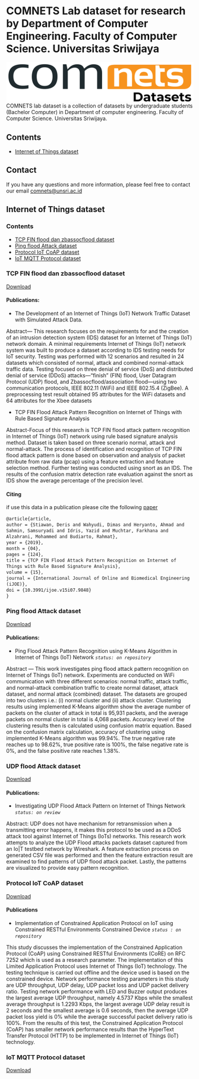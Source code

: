 # COMNETS Lab dataset for research by Department of Computer Engineering. Faculty of Computer Science. Universitas Sriwijaya

![comnets](logo-dataset.png)
COMNETS lab dataset is a collection of datasets by undergraduate students (Bachelor Computer) in Department of computer engineering. Faculty of Computer Science. Universitas Sriwijaya.

## Contents
- [Internet of Things dataset](#internet-of-things-dataset)

## Contact
If you have any questions and more information, please feel free to contact our email comnets@unsri.ac.id

## Internet of Things dataset
### Contents
- [TCP FIN flood dan zbassocflood dataset](#tcp-fin-flood-dan-zbassocflood-dataset)
- [Ping flood Attack dataset](#ping-flood-attack-dataset)
- [Protocol IoT CoAP dataset](#protocol-iot-coap-dataset)
- [IoT MQTT Protocol dataset](#iot-mqtt-protocol-dataset)

### TCP FIN flood dan zbassocflood dataset
[Download](https://drive.google.com/drive/folders/1R4-WjjJfop_9yvi1vIo1GR5yeYOc3-ea?usp=sharing)

#### Publications: 
- The Development of an Internet of Things (IoT) Network Traffic Dataset with Simulated Attack Data.

Abstract— This research focuses on the requirements for and the creation of an intrusion detection system (IDS) dataset for an Internet of Things (IoT) network domain. 
A minimal requirements Internet of Things (IoT) network system was built to produce a dataset according to IDS testing needs for IoT security. Testing was performed with 12 scenarios and resulted in 24 datasets which consisted of normal, attack and combined normal-attack traffic data. 
Testing focused on three denial of service (DoS) and distributed denial of service (DDoS) attacks—“finish” (FIN) flood, User Datagram Protocol (UDP) flood, and Zbassocflood/association flood—using two communication protocols, IEEE 802.11 (WiFi) and IEEE 802.15.4 (ZigBee). A preprocessing test result obtained 95 attributes for the WiFi datasets and 64 attributes for the Xbee datasets

- TCP FIN Flood Attack Pattern Recognition on Internet of Things with Rule Based Signature Analysis

Abstract-Focus of this research is TCP FIN flood attack pattern recognition in Internet of Things (IoT) network using rule based signature analysis method. Dataset is taken based on three scenario normal, attack and normal-attack. The process of identification and recognition of TCP FIN flood attack pattern is done based on observation and analysis of packet attribute from raw data (pcap) using a feature extraction and feature selection method. 
Further testing was conducted using snort as an IDS. The results of the confusion matrix detection rate evaluation against the snort as IDS show the average percentage of the precision level.

#### Citing
if use this data in a publication please cite the following [paper](https://online-journals.org/index.php/i-joe/article/view/9848)

```
@article{article,
author = {Stiawan, Deris and Wahyudi, Dimas and Heryanto, Ahmad and Sahmin, Samsuryadi and Idris, Yazid and Muchtar, Farkhana and Alzahrani, Mohammed and Budiarto, Rahmat},
year = {2019},
month = {04},
pages = {124},
title = {TCP FIN Flood Attack Pattern Recognition on Internet of Things with Rule Based Signature Analysis},
volume = {15},
journal = {International Journal of Online and Biomedical Engineering (iJOE)},
doi = {10.3991/ijoe.v15i07.9848}
}
```

### Ping flood Attack dataset
[Download](https://drive.google.com/drive/folders/1XGwlOCxnd3ozAhVAgUInfLR5l7W_uM9y?usp=sharing)

#### Publications:
- Ping Flood Attack Pattern Recognition using K-Means Algorithm in Internet of Things (IoT) Network _`status: on repository`_

Abstract — This work investigates ping flood attack pattern recognition on Internet of Things (IoT) network. Experiments are conducted on WiFi communication with three different scenarios: normal traffic, attack traffic, and normal-attack combination traffic to create normal dataset, attack dataset, and normal attack (combined) dataset. The datasets are grouped into two clusters i.e.: (i) normal cluster and (ii) attack cluster. Clustering results using implemented K-Means algorithm show the average number of packets on the cluster of attack in total is 95,931 packets, and the average packets on normal cluster in total is 4,068 packets. 
Accuracy level of the clustering results then is calculated using confusion matrix equation. Based on the confusion matrix calculation, accuracy of clustering using implemented K-Means algorithm was 99.94%. The true negative rate reaches up to 98.62%, true positive rate is 100%, the false negative rate is 0%, and the false positive rate reaches 1.38%.

### UDP flood Attack dataset
[Download](https://drive.google.com/drive/folders/1a5tLZ01pR71X9-lf0H3B2Y-OIvVtei5Z?usp=sharing)

#### Publications:
- Investigating UDP Flood Attack Pattern on Internet of Things Network _`status: on review`_

Abstract: UDP does not have mechanism for retransmission when a transmitting error happens, it makes this protocol to be used as a DDoS attack tool against Internet of Things (IoTs) networks. This research work attempts to analyze the UDP Flood attacks packets dataset captured from an Io|T testbed network by Wireshark. 
A feature extraction process on generated CSV file was performed and then the feature extraction result are examined to find patterns of UDP flood attack packet. Lastly, the patterns are visualized to provide easy pattern recognition.

### Protocol IoT CoAP dataset
[Download](https://drive.google.com/drive/folders/1JATdG-QrNFmb6DWPPW7FWs6g7Fc-GiQz?usp=sharing)

#### Publications
- Implementation of Constrained Application Protocol on IoT using Constrained RESTful Environments Constrained Device _`status : on repository`_

This study discusses the implementation of the Constrained Application Protocol (CoAP) using Constrained RESTful Environments (CoRE) on RFC 7252 which is used as a research parameter. The implementation of this Limited Application Protocol uses Internet of Things (IoT) technology. The testing technique is carried out offline and the device used is based on the constrained device. Network performance testing parameters in this study are UDP throughput, UDP delay, UDP packet loss and UDP packet delivery ratio. Testing network performance with LED and Buzzer output produces the largest average UDP throughput, namely 4.5737 Kbps while the smallest average throughput is 1.2293 Kbps, the largest average UDP delay result is 2 seconds and the smallest average is 0.6 seconds, then the average UDP packet loss yield is 0% while the average successful packet delivery ratio is 100%. From the results of this test, the Constrained Application Protocol (CoAP) has smaller network performance results than the HyperText Transfer Protocol (HTTP) to be implemented in Internet of Things (IoT) technology.

### IoT MQTT Protocol dataset
[Download](https://drive.google.com/drive/folders/10QP4RnbIpNMC9p0NLPDFFwlPvEBhvER6?usp=sharing)
